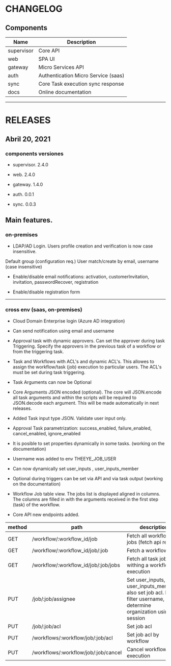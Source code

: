 
# CHANGELOG


## Components

| Name | Description |
|-----|-----|
| supervisor | Core API |
| web | SPA UI |
| gateway | Micro Services API |
| auth | Authentication Micro Service (saas) |
| sync | Core Task execution sync response |
| docs | Online documentation |

-----


# RELEASES

## Abril 20, 2021

### components versiones

* supervisor. 2.4.0   

* web. 2.4.0    

* gateway. 1.4.0    

* auth. 0.0.1     

* sync. 0.0.3      

## Main features.


### on-premises

* LDAP/AD Login. Users profile creation and verification is now case insensitive.

Default group (configuration req.)
User match/create by email, username (case insensitive)

* Enable/disable email notifications: activation, customerInvitation, invitation, passwordRecover, registration

* Enable/disable registration form


-----


### cross env (saas, on-premises)

* Cloud Domain Enterprise login (Azure AD integration)

* Can send notification using email and username

* Approval task with dynamic approvers. Can set the approver during task Triggering. Specify the approvers in the previous task of a workflow or from the triggering task.

* Task and Workflows with ACL's and dynamic ACL's. This allowes to assign the workflow/task (job) execution to particular users. The ACL's must be set during task triggering.

* Task Arguments can now be Optional

* Core Arguments JSON encoded (optional). The core will JSON.encode all task arguments and within the scripts will be required to JSON.decode each argument. This will be made automatically in next releases.

* Added Task input type JSON. Validate user input only.

* Approval Task parametrization: success_enabled, failure_enabled, cancel_enabled, ignore_enabled 

* It is posible to set properties dynamically in some tasks. (working on the documentation)

* Username was added to env THEEYE_JOB_USER

* Can now dynamically set user_inputs , user_inputs_member

* Optional during triggers can be set via API and via task output (working on the documentation)

* Workflow Job table view. The jobs list is displayed aligned in columns. The columns are filled in with the arguments received in the first step (task) of the workflow.

* Core API new endpoints added.

| method | path | description |
| ----- | ----- | ----- |
| GET | /workflow/:workflow_id/job |  Fetch all workflow jobs (fetch api ready) |
| GET | /workflow/:workflow_id/job/:job | Fetch a workflow job | 
| GET | /workflow/:workflow_id/job/:job/jobs | Fetch all task jobs withing a workflow job execution |
| PUT | /job/:job/assignee | Set user_inputs, user_inputs_members. also set job acl. body filter username, email. determine organization using session |
| PUT | /job/:job/acl | Set job acl |
| PUT | /workflows/:workflow/job/:job/acl | Set job acl by workflow |
| PUT | /workflows/:workflow/job/:job/cancel | Cancel workflow job execution |
  
